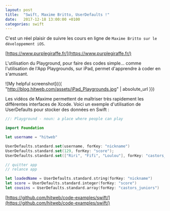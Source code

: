 ```yaml
---
layout: post
title:  "Swift, Maxime Britto, UserDefaults !"
date:   2017-12-18 13:00:00 +0100
categories: swift
---
```

C'est un réel plaisir de suivre les cours en ligne de `Maxime Britto sur le développement iOS`.

[https://www.purplegiraffe.fr/](https://www.purplegiraffe.fr/)

L'utilisation du Playground, pour faire des codes simple... comme l'utilisation de l'App Playgrounds, sur iPad, permet d'apprendre à coder en s'amusant. 

![My helpful screenshot]({{ "http://blog.hitweb.com/assets/iPad_Playgrounds.jpg" | absolute_url }})

Les vidéos de Maxime permettent de maîtriser très rapidement les différentes interfaces de Xcode.
Voici un exemple d'utilisation de UserDefaults pour stocker des données en Swift :

```swift
//: Playground - noun: a place where people can play

import Foundation

let username = "hitweb"

UserDefaults.standard.set(username, forKey: "nickname")
UserDefaults.standard.set(129, forKey: "score");
UserDefaults.standard.set(["Riri", "Fifi", "Loulou"], forKey: "castors_juniors")

// quitter app
// relance app

let loadedName = UserDefaults.standard.string(forKey: "nickname")
let score = UserDefaults.standard.integer(forKey: "score")
let cousins = UserDefaults.standard.array(forKey: "castors_juniors")
```

[https://github.com/hitweb/code-examples/swift/](https://github.com/hitweb/code-examples/swift/)

